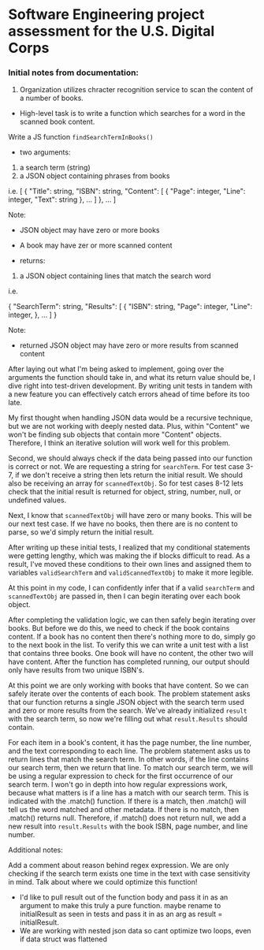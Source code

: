 # Software Engineering project assessment for the U.S. Digital Corps

### Initial notes from documentation:

1. Organization utilizes chracter recognition service to scan the content of a number of books. 
- High-level task is to write a function which searches for a word in the scanned book content. 

Write a JS function `findSearchTermInBooks()`
- two arguments: 

1. a search term (string)
2. a JSON object containing phrases from books

i.e. 
[
  {
    "Title": string,
    "ISBN": string,
    "Content": [
      {
        "Page": integer,
        "Line": integer,
        "Text": string
      },
      ...
    ]
  },
  ...
]

Note: 
- JSON object may have zero or more books
- A book may have zer or more scanned content

- returns: 

1. a JSON object containing lines that match the search word 

i.e. 

{
  "SearchTerm": string,
  "Results": [
    {
      "ISBN": string,
      "Page": integer,
      "Line": integer,
    },
    ...
  ]
}

Note:
- returned JSON object may have zero or more results from scanned content 

After laying out what I'm being asked to implement, going over the arguments the function should take in, and what its return value should be, I dive right into test-driven development. By writing unit tests in tandem with a new feature you can effectively catch errors ahead of time before its too late. 

My first thought when handling JSON data would be a recursive technique, but we are not working with deeply nested data. Plus, within "Content" we won't be finding sub objects that contain more "Content" objects. Therefore, I think an iterative solution will work well for this problem. 

Second, we should always check if the data being passed into our function is correct or not. We are requesting a string for `searchTerm`. For test case 3-7, if we don't receive a string then lets return the initial result. We should also be receiving an array for `scannedTextObj`. So for test cases 8-12 lets check that the initial result is returned for object, string, number, null, or undefined values. 

Next, I know that `scannedTextObj` will have zero or many books. This will be our next test case. If we have no books, then there are is no content to parse, so we'd simply return the initial result. 

After writing up these initial tests, I realized that my conditional statements were getting lengthy, which was making the if blocks difficult to read. As a result, I've moved these conditions to their own lines and assigned them to variables `validSearchTerm` and `validScannedTextObj` to make it more legible. 

At this point in my code, I can confidently infer that if a valid `searchTerm` and `scannedTextObj` are passed in, then I can begin iterating over each book object. 

After completing the validation logic, we can then safely begin iterating over books. But before we do this, we need to check if the book contains content. If a book has no content then there's nothing more to do, simply go to the next book in the list. To verify this we can write a unit test with a list that contains three books. One book will have no content, the other two will have content. After the function has completed running, our output should only have results from two unique ISBN's. 

At this point we are only working with books that have content. So we can safely iterate over the contents of each book. The problem statement asks that our function returns a single JSON object with the search term used and zero or more results from the search. We've already initialized `result` with the search term, so now we're filling out what `result.Results` should contain. 

For each item in a book's content, it has the page number, the line number, and the text corresponding to each line. The problem statement asks us to return lines that match the search term. In other words, if the line contains our search term, then we return that line. To match our search term, we will be using a regular expression to check for the first occurrence of our search term. I won't go in depth into how regular expressions work, because what matters is if a line has a match with our search term. This is indicated with the .match() function. If there is a match, then .match() will tell us the word matched and other metadata. If there is no match, then .match() returns null. Therefore, if .match() does not return null, we add a new result into `result.Results` with the book ISBN, page number, and line number. 


Additional notes:

Add a comment about reason behind regex expression. We are only checking if the search term exists one time in the text with case sensitivity in mind.
Talk about where we could optimize this function! 
- I'd like to pull result out of the function body and pass it in as an argument to make this truly a pure function. maybe rename to initialResult as seen in tests and pass it in as an arg as result = initialResult. 
- We are working with nested json data so cant optimize two loops, even if data struct was flattened 

